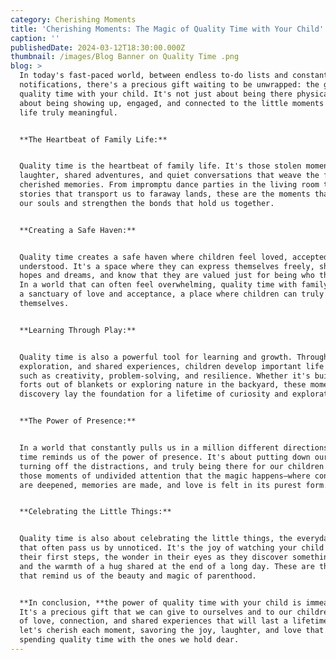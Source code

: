 ```yaml
---
category: Cherishing Moments
title: 'Cherishing Moments: The Magic of Quality Time with Your Child'
caption: ''
publishedDate: 2024-03-12T18:30:00.000Z
thumbnail: /images/Blog Banner on Quality Time .png
blog: >
  In today's fast-paced world, between endless to-do lists and constant
  notifications, there's a precious gift waiting to be unwrapped: the gift of
  quality time with your child. It's not just about being there physically; it's
  about being showing up, engaged, and connected to the little moments that make
  life truly meaningful.


  **The Heartbeat of Family Life:**


  Quality time is the heartbeat of family life. It's those stolen moments of
  laughter, shared adventures, and quiet conversations that weave the fabric of
  cherished memories. From impromptu dance parties in the living room to bedtime
  stories that transport us to faraway lands, these are the moments that nourish
  our souls and strengthen the bonds that hold us together.


  **Creating a Safe Haven:**


  Quality time creates a safe haven where children feel loved, accepted, and
  understood. It's a space where they can express themselves freely, share their
  hopes and dreams, and know that they are valued just for being who they are.
  In a world that can often feel overwhelming, quality time with family provides
  a sanctuary of love and acceptance, a place where children can truly be
  themselves.


  **Learning Through Play:**


  Quality time is also a powerful tool for learning and growth. Through play,
  exploration, and shared experiences, children develop important life skills
  such as creativity, problem-solving, and resilience. Whether it's building
  forts out of blankets or exploring nature in the backyard, these moments of
  discovery lay the foundation for a lifetime of curiosity and exploration.


  **The Power of Presence:**


  In a world that constantly pulls us in a million different directions, quality
  time reminds us of the power of presence. It's about putting down our phones,
  turning off the distractions, and truly being there for our children. It's in
  those moments of undivided attention that the magic happens—where connections
  are deepened, memories are made, and love is felt in its purest form.


  **Celebrating the Little Things:**


  Quality time is also about celebrating the little things, the everyday moments
  that often pass us by unnoticed. It's the joy of watching your child take
  their first steps, the wonder in their eyes as they discover something new,
  and the warmth of a hug shared at the end of a long day. These are the moments
  that remind us of the beauty and magic of parenthood.


  **In conclusion, **the power of quality time with your child is immeasurable.
  It's a precious gift that we can give to ourselves and to our children, a gift
  of love, connection, and shared experiences that will last a lifetime. So
  let's cherish each moment, savoring the joy, laughter, and love that come with
  spending quality time with the ones we hold dear.
---
```


